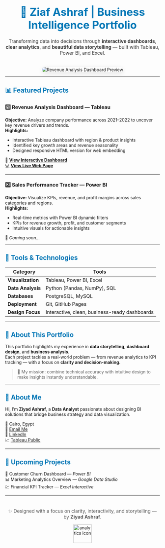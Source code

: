 <!-- Custom Styling -->
<div align="center">

<h1 style="color:#0077b6; font-size:2.5em;">💼 Ziaf Ashraf | Business Intelligence Portfolio</h1>

<p style="font-size:1.1em; color:#333; max-width:800px;">
Transforming data into decisions through <b>interactive dashboards</b>, <b>clear analytics</b>, 
and <b>beautiful data storytelling</b> — built with Tableau, Power BI, and Excel.
</p>

<img src="https://public.tableau.com/static/images/Re/Revenue_analysis_17600317240890/Revenueanalysis2021-2022/1.png" 
     alt="Revenue Analysis Dashboard Preview" style="border-radius:12px; box-shadow:0 4px 15px rgba(0,0,0,0.1); margin-top:20px;" />
</div>

---

## <span style="color:#0077b6;">📊 Featured Projects</span>

### 1️⃣ **Revenue Analysis Dashboard — Tableau**
**Objective:** Analyze company performance across 2021–2022 to uncover key revenue drivers and trends.  
**Highlights:**
- Interactive Tableau dashboard with region & product insights  
- Identified key growth areas and revenue seasonality  
- Designed responsive HTML version for web embedding  

🔗 [**View Interactive Dashboard**](https://public.tableau.com/views/Revenue_analysis_17600317240890/Revenueanalysis2021-2022)  
💻 [**View Live Web Page**](https://ziadashraf301.github.io/BI_Portfolio-/Revenue_Analysis)

---

### 2️⃣ **Sales Performance Tracker — Power BI**
**Objective:** Visualize KPIs, revenue, and profit margins across sales categories and regions.  
**Highlights:**
- Real-time metrics with Power BI dynamic filters  
- KPIs for revenue growth, profit, and customer segments  
- Intuitive visuals for actionable insights  

🧩 *Coming soon…*

---

## <span style="color:#0077b6;">🧰 Tools & Technologies</span>

| Category | Tools |
|-----------|-------|
| **Visualization** | Tableau, Power BI, Excel |
| **Data Analysis** | Python (Pandas, NumPy), SQL |
| **Databases** | PostgreSQL, MySQL |
| **Deployment** | Git, GitHub Pages |
| **Design Focus** | Interactive, clean, business-ready dashboards |

---

## <span style="color:#0077b6;">🧭 About This Portfolio</span>

This portfolio highlights my experience in **data storytelling**, **dashboard design**, and **business analysis**.  
Each project tackles a real-world problem — from revenue analytics to KPI tracking — with a focus on **clarity and decision-making**.

> 🎯 My mission: combine technical accuracy with intuitive design to make insights instantly understandable.

---

## <span style="color:#0077b6;">👋 About Me</span>

Hi, I’m **Ziyad Ashraf**, a **Data Analyst** passionate about designing BI solutions that bridge business strategy and data visualization.

📍 Cairo, Egypt  
📧 [Email Me](mailto:ziyadashraf@example.com)  
🔗 [LinkedIn](https://linkedin.com/in/ziyad-ashraf)  
📈 [Tableau Public](https://public.tableau.com/app/profile/ziyad.ashraf)

---

## <span style="color:#0077b6;">🌟 Upcoming Projects</span>

🚧 Customer Churn Dashboard — *Power BI*  
📊 Marketing Analytics Overview — *Google Data Studio*  
💹 Financial KPI Tracker — *Excel Interactive*

---

<div align="center" style="margin-top:40px;">
<p style="font-size:1.1em; color:#555;">✨ Designed with a focus on clarity, interactivity, and storytelling — by <b>Ziyad Ashraf</b>.</p>
<img src="https://cdn-icons-png.flaticon.com/512/2721/2721287.png" width="60" alt="analytics icon" />
</div>
